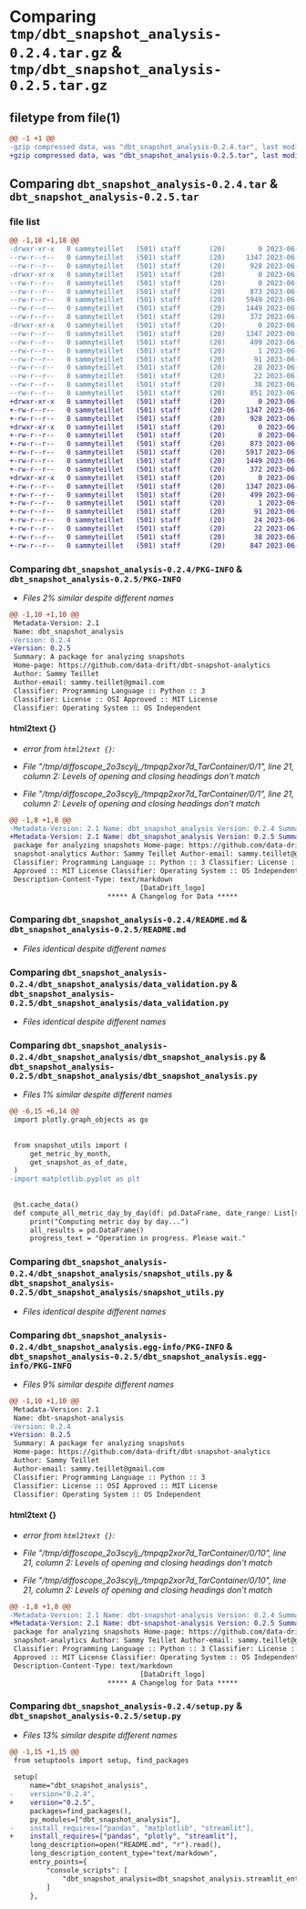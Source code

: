 # Comparing `tmp/dbt_snapshot_analysis-0.2.4.tar.gz` & `tmp/dbt_snapshot_analysis-0.2.5.tar.gz`

## filetype from file(1)

```diff
@@ -1 +1 @@
-gzip compressed data, was "dbt_snapshot_analysis-0.2.4.tar", last modified: Fri Jun 23 16:02:24 2023, max compression
+gzip compressed data, was "dbt_snapshot_analysis-0.2.5.tar", last modified: Fri Jun 23 16:07:11 2023, max compression
```

## Comparing `dbt_snapshot_analysis-0.2.4.tar` & `dbt_snapshot_analysis-0.2.5.tar`

### file list

```diff
@@ -1,18 +1,18 @@
-drwxr-xr-x   0 sammyteillet   (501) staff       (20)        0 2023-06-23 16:02:24.546652 dbt_snapshot_analysis-0.2.4/
--rw-r--r--   0 sammyteillet   (501) staff       (20)     1347 2023-06-23 16:02:24.546519 dbt_snapshot_analysis-0.2.4/PKG-INFO
--rw-r--r--   0 sammyteillet   (501) staff       (20)      928 2023-06-23 13:57:34.000000 dbt_snapshot_analysis-0.2.4/README.md
-drwxr-xr-x   0 sammyteillet   (501) staff       (20)        0 2023-06-23 16:02:24.545478 dbt_snapshot_analysis-0.2.4/dbt_snapshot_analysis/
--rw-r--r--   0 sammyteillet   (501) staff       (20)        0 2023-06-23 13:17:16.000000 dbt_snapshot_analysis-0.2.4/dbt_snapshot_analysis/__init__.py
--rw-r--r--   0 sammyteillet   (501) staff       (20)      873 2023-06-21 15:26:08.000000 dbt_snapshot_analysis-0.2.4/dbt_snapshot_analysis/data_validation.py
--rw-r--r--   0 sammyteillet   (501) staff       (20)     5949 2023-06-23 15:59:28.000000 dbt_snapshot_analysis-0.2.4/dbt_snapshot_analysis/dbt_snapshot_analysis.py
--rw-r--r--   0 sammyteillet   (501) staff       (20)     1449 2023-06-23 15:03:50.000000 dbt_snapshot_analysis-0.2.4/dbt_snapshot_analysis/snapshot_utils.py
--rw-r--r--   0 sammyteillet   (501) staff       (20)      372 2023-06-23 13:21:59.000000 dbt_snapshot_analysis-0.2.4/dbt_snapshot_analysis/streamlit_entry_point.py
-drwxr-xr-x   0 sammyteillet   (501) staff       (20)        0 2023-06-23 16:02:24.546297 dbt_snapshot_analysis-0.2.4/dbt_snapshot_analysis.egg-info/
--rw-r--r--   0 sammyteillet   (501) staff       (20)     1347 2023-06-23 16:02:24.000000 dbt_snapshot_analysis-0.2.4/dbt_snapshot_analysis.egg-info/PKG-INFO
--rw-r--r--   0 sammyteillet   (501) staff       (20)      499 2023-06-23 16:02:24.000000 dbt_snapshot_analysis-0.2.4/dbt_snapshot_analysis.egg-info/SOURCES.txt
--rw-r--r--   0 sammyteillet   (501) staff       (20)        1 2023-06-23 16:02:24.000000 dbt_snapshot_analysis-0.2.4/dbt_snapshot_analysis.egg-info/dependency_links.txt
--rw-r--r--   0 sammyteillet   (501) staff       (20)       91 2023-06-23 16:02:24.000000 dbt_snapshot_analysis-0.2.4/dbt_snapshot_analysis.egg-info/entry_points.txt
--rw-r--r--   0 sammyteillet   (501) staff       (20)       28 2023-06-23 16:02:24.000000 dbt_snapshot_analysis-0.2.4/dbt_snapshot_analysis.egg-info/requires.txt
--rw-r--r--   0 sammyteillet   (501) staff       (20)       22 2023-06-23 16:02:24.000000 dbt_snapshot_analysis-0.2.4/dbt_snapshot_analysis.egg-info/top_level.txt
--rw-r--r--   0 sammyteillet   (501) staff       (20)       38 2023-06-23 16:02:24.546705 dbt_snapshot_analysis-0.2.4/setup.cfg
--rw-r--r--   0 sammyteillet   (501) staff       (20)      851 2023-06-23 16:02:13.000000 dbt_snapshot_analysis-0.2.4/setup.py
+drwxr-xr-x   0 sammyteillet   (501) staff       (20)        0 2023-06-23 16:07:11.503872 dbt_snapshot_analysis-0.2.5/
+-rw-r--r--   0 sammyteillet   (501) staff       (20)     1347 2023-06-23 16:07:11.503744 dbt_snapshot_analysis-0.2.5/PKG-INFO
+-rw-r--r--   0 sammyteillet   (501) staff       (20)      928 2023-06-23 13:57:34.000000 dbt_snapshot_analysis-0.2.5/README.md
+drwxr-xr-x   0 sammyteillet   (501) staff       (20)        0 2023-06-23 16:07:11.502762 dbt_snapshot_analysis-0.2.5/dbt_snapshot_analysis/
+-rw-r--r--   0 sammyteillet   (501) staff       (20)        0 2023-06-23 13:17:16.000000 dbt_snapshot_analysis-0.2.5/dbt_snapshot_analysis/__init__.py
+-rw-r--r--   0 sammyteillet   (501) staff       (20)      873 2023-06-21 15:26:08.000000 dbt_snapshot_analysis-0.2.5/dbt_snapshot_analysis/data_validation.py
+-rw-r--r--   0 sammyteillet   (501) staff       (20)     5917 2023-06-23 16:05:25.000000 dbt_snapshot_analysis-0.2.5/dbt_snapshot_analysis/dbt_snapshot_analysis.py
+-rw-r--r--   0 sammyteillet   (501) staff       (20)     1449 2023-06-23 15:03:50.000000 dbt_snapshot_analysis-0.2.5/dbt_snapshot_analysis/snapshot_utils.py
+-rw-r--r--   0 sammyteillet   (501) staff       (20)      372 2023-06-23 13:21:59.000000 dbt_snapshot_analysis-0.2.5/dbt_snapshot_analysis/streamlit_entry_point.py
+drwxr-xr-x   0 sammyteillet   (501) staff       (20)        0 2023-06-23 16:07:11.503555 dbt_snapshot_analysis-0.2.5/dbt_snapshot_analysis.egg-info/
+-rw-r--r--   0 sammyteillet   (501) staff       (20)     1347 2023-06-23 16:07:11.000000 dbt_snapshot_analysis-0.2.5/dbt_snapshot_analysis.egg-info/PKG-INFO
+-rw-r--r--   0 sammyteillet   (501) staff       (20)      499 2023-06-23 16:07:11.000000 dbt_snapshot_analysis-0.2.5/dbt_snapshot_analysis.egg-info/SOURCES.txt
+-rw-r--r--   0 sammyteillet   (501) staff       (20)        1 2023-06-23 16:07:11.000000 dbt_snapshot_analysis-0.2.5/dbt_snapshot_analysis.egg-info/dependency_links.txt
+-rw-r--r--   0 sammyteillet   (501) staff       (20)       91 2023-06-23 16:07:11.000000 dbt_snapshot_analysis-0.2.5/dbt_snapshot_analysis.egg-info/entry_points.txt
+-rw-r--r--   0 sammyteillet   (501) staff       (20)       24 2023-06-23 16:07:11.000000 dbt_snapshot_analysis-0.2.5/dbt_snapshot_analysis.egg-info/requires.txt
+-rw-r--r--   0 sammyteillet   (501) staff       (20)       22 2023-06-23 16:07:11.000000 dbt_snapshot_analysis-0.2.5/dbt_snapshot_analysis.egg-info/top_level.txt
+-rw-r--r--   0 sammyteillet   (501) staff       (20)       38 2023-06-23 16:07:11.503920 dbt_snapshot_analysis-0.2.5/setup.cfg
+-rw-r--r--   0 sammyteillet   (501) staff       (20)      847 2023-06-23 16:06:39.000000 dbt_snapshot_analysis-0.2.5/setup.py
```

### Comparing `dbt_snapshot_analysis-0.2.4/PKG-INFO` & `dbt_snapshot_analysis-0.2.5/PKG-INFO`

 * *Files 2% similar despite different names*

```diff
@@ -1,10 +1,10 @@
 Metadata-Version: 2.1
 Name: dbt_snapshot_analysis
-Version: 0.2.4
+Version: 0.2.5
 Summary: A package for analyzing snapshots
 Home-page: https://github.com/data-drift/dbt-snapshot-analytics
 Author: Sammy Teillet
 Author-email: sammy.teillet@gmail.com
 Classifier: Programming Language :: Python :: 3
 Classifier: License :: OSI Approved :: MIT License
 Classifier: Operating System :: OS Independent
```

#### html2text {}

 * *error from `html2text {}`:*

 * *File "/tmp/diffoscope_2o3scylj_/tmpqp2xor7d_TarContainer/0/1", line 21, column 2: Levels of opening and closing headings don't match*

 * *File "/tmp/diffoscope_2o3scylj_/tmpqp2xor7d_TarContainer/0/1", line 21, column 2: Levels of opening and closing headings don't match*

```diff
@@ -1,8 +1,8 @@
-Metadata-Version: 2.1 Name: dbt_snapshot_analysis Version: 0.2.4 Summary: A
+Metadata-Version: 2.1 Name: dbt_snapshot_analysis Version: 0.2.5 Summary: A
 package for analyzing snapshots Home-page: https://github.com/data-drift/dbt-
 snapshot-analytics Author: Sammy Teillet Author-email: sammy.teillet@gmail.com
 Classifier: Programming Language :: Python :: 3 Classifier: License :: OSI
 Approved :: MIT License Classifier: Operating System :: OS Independent
 Description-Content-Type: text/markdown
                                [DataDrift_logo]
                        ***** A Changelog for Data *****
```

### Comparing `dbt_snapshot_analysis-0.2.4/README.md` & `dbt_snapshot_analysis-0.2.5/README.md`

 * *Files identical despite different names*

### Comparing `dbt_snapshot_analysis-0.2.4/dbt_snapshot_analysis/data_validation.py` & `dbt_snapshot_analysis-0.2.5/dbt_snapshot_analysis/data_validation.py`

 * *Files identical despite different names*

### Comparing `dbt_snapshot_analysis-0.2.4/dbt_snapshot_analysis/dbt_snapshot_analysis.py` & `dbt_snapshot_analysis-0.2.5/dbt_snapshot_analysis/dbt_snapshot_analysis.py`

 * *Files 1% similar despite different names*

```diff
@@ -6,15 +6,14 @@
 import plotly.graph_objects as go
 
 
 from snapshot_utils import (
     get_metric_by_month,
     get_snapshot_as_of_date,
 )
-import matplotlib.pyplot as plt
 
 
 @st.cache_data()
 def compute_all_metric_day_by_day(df: pd.DataFrame, date_range: List[str]):
     print("Computing metric day by day...")
     all_results = pd.DataFrame()
     progress_text = "Operation in progress. Please wait."
```

### Comparing `dbt_snapshot_analysis-0.2.4/dbt_snapshot_analysis/snapshot_utils.py` & `dbt_snapshot_analysis-0.2.5/dbt_snapshot_analysis/snapshot_utils.py`

 * *Files identical despite different names*

### Comparing `dbt_snapshot_analysis-0.2.4/dbt_snapshot_analysis.egg-info/PKG-INFO` & `dbt_snapshot_analysis-0.2.5/dbt_snapshot_analysis.egg-info/PKG-INFO`

 * *Files 9% similar despite different names*

```diff
@@ -1,10 +1,10 @@
 Metadata-Version: 2.1
 Name: dbt-snapshot-analysis
-Version: 0.2.4
+Version: 0.2.5
 Summary: A package for analyzing snapshots
 Home-page: https://github.com/data-drift/dbt-snapshot-analytics
 Author: Sammy Teillet
 Author-email: sammy.teillet@gmail.com
 Classifier: Programming Language :: Python :: 3
 Classifier: License :: OSI Approved :: MIT License
 Classifier: Operating System :: OS Independent
```

#### html2text {}

 * *error from `html2text {}`:*

 * *File "/tmp/diffoscope_2o3scylj_/tmpqp2xor7d_TarContainer/0/10", line 21, column 2: Levels of opening and closing headings don't match*

 * *File "/tmp/diffoscope_2o3scylj_/tmpqp2xor7d_TarContainer/0/10", line 21, column 2: Levels of opening and closing headings don't match*

```diff
@@ -1,8 +1,8 @@
-Metadata-Version: 2.1 Name: dbt-snapshot-analysis Version: 0.2.4 Summary: A
+Metadata-Version: 2.1 Name: dbt-snapshot-analysis Version: 0.2.5 Summary: A
 package for analyzing snapshots Home-page: https://github.com/data-drift/dbt-
 snapshot-analytics Author: Sammy Teillet Author-email: sammy.teillet@gmail.com
 Classifier: Programming Language :: Python :: 3 Classifier: License :: OSI
 Approved :: MIT License Classifier: Operating System :: OS Independent
 Description-Content-Type: text/markdown
                                [DataDrift_logo]
                        ***** A Changelog for Data *****
```

### Comparing `dbt_snapshot_analysis-0.2.4/setup.py` & `dbt_snapshot_analysis-0.2.5/setup.py`

 * *Files 13% similar despite different names*

```diff
@@ -1,15 +1,15 @@
 from setuptools import setup, find_packages
 
 setup(
     name="dbt_snapshot_analysis",
-    version="0.2.4",
+    version="0.2.5",
     packages=find_packages(),
     py_modules=["dbt_snapshot_analysis"],
-    install_requires=["pandas", "matplotlib", "streamlit"],
+    install_requires=["pandas", "plotly", "streamlit"],
     long_description=open("README.md", "r").read(),
     long_description_content_type="text/markdown",
     entry_points={
         "console_scripts": [
             "dbt_snapshot_analysis=dbt_snapshot_analysis.streamlit_entry_point:main"
         ]
     },
```

